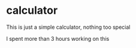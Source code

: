 # calculator

This is just a simple calculator, nothing too special 

I spent more than 3 hours working on this 
